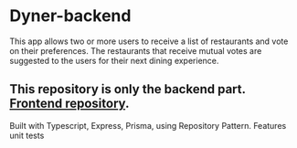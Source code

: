 # Dyner-backend
This app allows two or more users to receive a list of restaurants and vote on their preferences. The restaurants that receive mutual votes are suggested to the users for their next dining experience.
## This repository is only the backend part. [Frontend repository](https://github.com/luancardoso35/Dyner-frontend).

Built with Typescript, Express, Prisma, using Repository Pattern. Features unit tests
